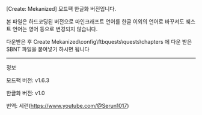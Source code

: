 [Create: Mekanized] 모드팩 한글화 버전입니다.

본 파일은 하드코딩된 버전으로 마인크래프트 언어를 한글 이외의 언어로 바꾸셔도 퀘스트 언어는 영어 등으로 변경되지 않습니다.

다운받은 후 Create Mekanized\config\ftbquests\quests\chapters 에 다운 받은 SBNT 파일을 붙여넣기 하시면 됩니다

---

정보

모드팩 버전: v1.6.3

한글화 버전: v1.0

번역: 세런(https://www.youtube.com/@Serun1017)
